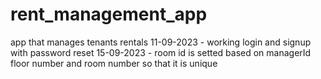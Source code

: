 # rent_management_app
app that manages tenants rentals
11-09-2023 - working login and signup with password reset
15-09-2023 - room id is setted based on managerId floor number and room number so that it is unique